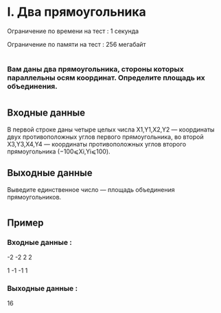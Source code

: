 # I. Два прямоугольника
Ограничение по времени на тест : 1 секунда

Ограничение по памяти на тест : 256 мегабайт

#

### Вам даны два прямоугольника, стороны которых параллельны осям координат. Определите площадь их объединения.

#

## Входные данные
В первой строке даны четыре целых числа X1,Y1,X2,Y2 — координаты двух противоположных углов первого прямоугольника, во второй X3,Y3,X4,Y4 — координаты противоположных углов второго прямоугольника (−100⩽Xi,Yi⩽100).

## Выходные данные
Выведите единственное число — площадь объединения прямоугольников.

#

## Пример

### Входные данные :
-2 -2 2 2

1 -1 -1 1
### Выходные данные :
16
